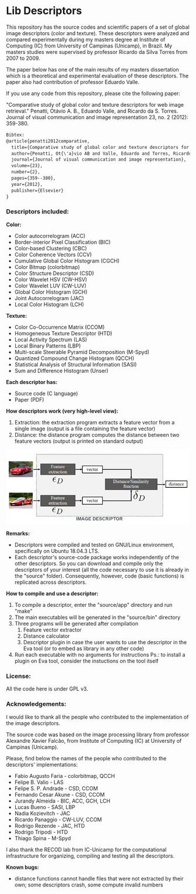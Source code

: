 # Lib Descriptors

This repository has the source codes and scientific papers of a set of global image descriptors (color and texture).
These descriptors were analyzed and compared experimentally during my masters degree at Institute of Computing (IC) from University of Campinas (Unicamp), in Brazil.
My masters studies were supervised by professor Ricardo da Silva Torres from 2007 to 2009.

The paper below has one of the main results of my masters dissertation which is a theoretical and experimental evaluation of these descriptors. The paper also had contribution of professor Eduardo Valle. 

If you use any code from this repository, please cite the following paper:

"Comparative study of global color and texture descriptors for web image retrieval." 
Penatti, Otávio A. B., Eduardo Valle, and Ricardo da S. Torres. 
Journal of visual communication and image representation 23, no. 2 (2012): 359-380.

```latex
Bibtex:
@article{penatti2012comparative,
  title={Comparative study of global color and texture descriptors for web image retrieval},
  author={Penatti, Ot{\'a}vio AB and Valle, Eduardo and Torres, Ricardo da S},
  journal={Journal of visual communication and image representation},
  volume={23},
  number={2},
  pages={359--380},
  year={2012},
  publisher={Elsevier}
}
```

### Descriptors included:
**Color:**
- Color autocorrelogram (ACC)
- Border-interior Pixel Classification (BIC)
- Color-based Clustering (CBC)
- Color Coherence Vectors (CCV)
- Cumulative Global Color Histogram (CGCH)
- Color Bitmap (colorbitmap)
- Color Structure Descriptor (CSD)
- Color Wavelet HSV (CW-HSV)
- Color Wavelet LUV (CW-LUV)
- Global Color Histogram (GCH)
- Joint Autocorrelogram (JAC)
- Local Color Histogram (LCH)

**Texture:**
- Color Co-Occurrence Matrix (CCOM)
- Homogeneous Texture Descriptor (HTD)
- Local Activity Spectrum (LAS)
- Local Binary Patterns (LBP)
- Multi-scale Steerable Pyramid Decomposition (M-Spyd)
- Quantized Compound Change Histogram (QCCH)
- Statistical Analysis of Structural Information (SASI)
- Sum and Difference Histogram (Unser)


**Each descriptor has:**
- Source code (C language)
- Paper (PDF)

**How descriptors work (very high-level view):**
1. Extraction: the extraction program extracts a feature vector from a single image (output is a file containing the feature vector)
2. Distance: the distance program computes the distance between two feature vectors (output is printed on standard output)

![Descriptor schema (figure adapted from the paper)](https://github.com/otaviopenatti/libdescriptors/blob/master/descriptor_schema.png)

**Remarks:**
- Descriptors were compiled and tested on GNU/Linux environment, specifically on Ubuntu 18.04.3 LTS.
- Each descriptor's source-code package works independently of the other descriptors. So you can download and compile only the descriptors of your interest (all the code necessary to use it is already in the "source" folder). Consequently, however, code (basic functions) is replicated across descriptors.

**How to compile and use a descriptor:**
1. To compile a descriptor, enter the "source/app" directory and run "make"
2. The main executables will be generated in the "source/bin" directory
3. Three programs will be generated after compilation
	1. Feature vector extractor
	2. Distance calculator
	3. Descriptor plugin in case the user wants to use the descriptor in the Eva tool (or to embed as library in any other code)
4. Run each executable with no arguments for instructions
	Ps.: to install a plugin on Eva tool, consider the instuctions on the tool itself

### License:
All the code here is under GPL v3.

### Acknowledgements:
I would like to thank all the people who contributed to the implementation of the image descriptors.

The source code was based on the image processing library from professor Alexandre Xavier Falcão, from Institute of Computing (IC) at University of Campinas (Unicamp).

Please, find below the names of the people who contributed to the descriptors' implementations:
- Fabio Augusto Faria - colorbitmap, QCCH
- Felipe B. Valio - LAS
- Felipe S. P. Andrade - CSD, CCOM
- Fernando Cesar Akune - CSD, CCOM
- Jurandy Almeida - BIC, ACC, GCH, LCH
- Lucas Bueno - SASI, LBP
- Nadia Kozievitch - JAC
- Ricardo Panaggio - CW-LUV, CCOM
- Rodrigo Rezende - JAC, HTD
- Rodrigo Tripodi - HTD
- Thiago Spina - M-Spyd

I also thank the RECOD lab from IC-Unicamp for the computational infrastructure for organizing, compiling and testing all the descriptors.

**Known bugs:**
- distance functions cannot handle files that were not extracted by their own; some descriptors crash, some compute invalid numbers


